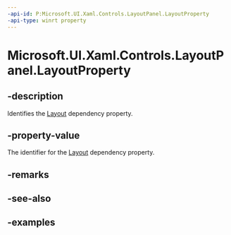 ```yaml
---
-api-id: P:Microsoft.UI.Xaml.Controls.LayoutPanel.LayoutProperty
-api-type: winrt property
---
```


# Microsoft.UI.Xaml.Controls.LayoutPanel.LayoutProperty

<!--
public static Windows.UI.Xaml.DependencyProperty LayoutProperty { get; }
-->


## -description

Identifies the [Layout](layoutpanel_layout.md) dependency property.

## -property-value

The identifier for the [Layout](layoutpanel_layout.md) dependency property.

## -remarks

## -see-also

## -examples


